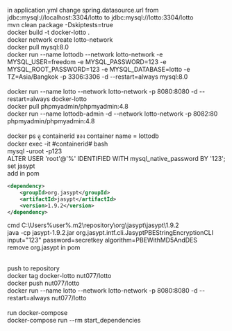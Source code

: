 in application.yml change spring.datasource.url from jdbc:mysql://localhost:3304/lotto to jdbc:mysql://lotto:3304/lotto<br>
mvn clean package -Dskiptests=true<br>
docker build -t docker-lotto .<br>
docker network create lotto-network<br>
docker pull mysql:8.0<br>
docker run --name lottodb --network lotto-network -e MYSQL_USER=freedom -e MYSQL_PASSWORD=123 -e MYSQL_ROOT_PASSWORD=123 -e MYSQL_DATABASE=lotto -e TZ=Asia/Bangkok -p 3306:3306 -d --restart=always mysql:8.0<br><br>
docker run --name lotto --network lotto-network -p 8080:8080 -d --restart=always docker-lotto<br>
docker pull phpmyadmin/phpmyadmin:4.8<br>
docker run --name lottodb-admin -d --network lotto-network -p 8082:80 phpmyadmin/phpmyadmin:4.8<br><br>
docker ps ดู containerid ของ container name = lottodb<br>
docker exec -it #containerid# bash<br>
mysql -uroot -p123<br>
ALTER USER 'root'@'%' IDENTIFIED WITH mysql_native_password BY '123';<br>
set jasypt<br>
add in pom<br>
```xml
<dependency>
    <groupId>org.jasypt</groupId>
    <artifactId>jasypt</artifactId>
    <version>1.9.2</version>
</dependency>
```
cmd C:\Users\%user%\.m2\repository\org\jasypt\jasypt\1.9.2<br>
java -cp jasypt-1.9.2.jar org.jasypt.intf.cli.JasyptPBEStringEncryptionCLI input="123" password=secretkey algorithm=PBEWithMD5AndDES<br>
remove org.jasypt in pom<br>

<br>
push to repository<br>
docker tag docker-lotto nut077/lotto<br>
docker push nut077/lotto<br>
docker run --name lotto --network lotto-network -p 8080:8080 -d --restart=always nut077/lotto<br><br>
run docker-compose<br>
docker-compose run --rm start_dependencies
